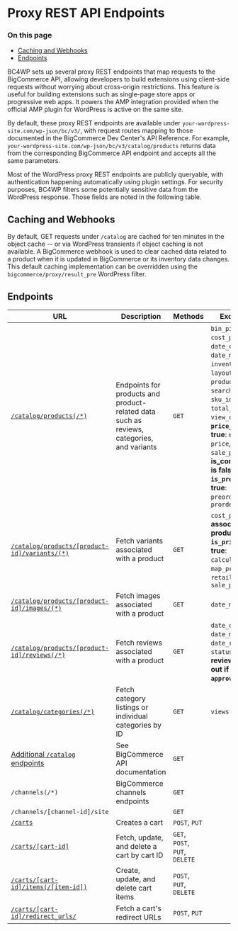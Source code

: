 # Proxy REST API Endpoints

<div class="otp" id="no-index">
	
### On this page
- [Caching and Webhooks](#caching-and-webhooks)
- [Endpoints](#endpoints)

</div>

BC4WP sets up several proxy REST endpoints that map requests to the BigCommerce API, allowing developers to build extensions using client-side requests without worrying about cross-origin restrictions. This feature is useful for building extensions such as single-page store apps or progressive web apps. It powers the AMP integration provided when the official AMP plugin for WordPress is active on the same site.

By default, these proxy REST endpoints are available under `your-wordpress-site.com/wp-json/bc/v3/`, with request routes mapping to those documented in the BigCommerce Dev Center's API Reference. For example, `your-wordpress-site.com/wp-json/bc/v3/catalog/products` returns data from the corresponding BigCommerce API endpoint and accepts all the same parameters.

Most of the WordPress proxy REST endpoints are publicly queryable, with authentication happening automatically using plugin settings. For security purposes, BC4WP filters some potentially sensitive data from the WordPress response. Those fields are noted in the following table.

## Caching and Webhooks
By default, GET requests under `/catalog` are cached for ten minutes in the object cache -- or via WordPress transients if object caching is not available. A BigCommerce webhook is used to clear cached data related to a product when it is updated in BigCommerce or its inventory data changes. This default caching implementation can be overridden using the `bigcommerce/proxy/result_pre` WordPress filter. 

## Endpoints
|URL|Description|Methods|Excluded Fields
|-|-|-|-|
|[`/catalog/products(/*)`](https://developer.bigcommerce.com/api-reference/catalog/catalog-api/products/getproducts)|Endpoints for products and product-related data such as reviews, categories, and variants|`GET`|`bin_picking_number`, `cost_price`, `date_created`, `date_modified`, `inventory_tracking`, `layout_file`, `product_tax_code`, `search_keywords`, `sku_id`, `tax_class_id`, `total_sold`, `view_count`; **If `price_id_hidden` is true**: `map_price`, `price`, `retail_price`, `sale_price`; **If is_condition_shown is false**: `condition`; **If `is_preorder_only` is true**: `preorder_message`, `prorder_release_date`
|[`/catalog/products/[product-id]/variants/(*)`](https://developer.bigcommerce.com/api-reference/catalog/catalog-api/product-variants/getvariantsbyproductid)|Fetch variants associated with a product|`GET`|`cost_price`, `sku_id`; **If associated product's `is_price_hidden` is true**: `calculated_price`, `map_price`, `price`, `retail_price`, `sale_price`
|[`/catalog/products/[product-id]/images/(*)`](https://developer.bigcommerce.com/api-reference/catalog/catalog-api/product-images/getproductimages)|Fetch images associated with a product|`GET`|`date_modified`
|[`/catalog/products/[product-id]/reviews(/*)`](https://developer.bigcommerce.com/api-reference/catalog/catalog-api/product-reviews/getproductreviews)|Fetch reviews associated with a product|`GET`|`date_created`, `date_modifed`, `date_reviewed`, `email`, `status` (**note: reviews are filtered out if `status` is not `approved`**)
|[`/catalog/categories(/*)`](https://developer.bigcommerce.com/api-reference/catalog/catalog-api/category/getcategories)|Fetch category listings or individual categories by ID|`GET`|`views`
|[Additional `/catalog` endpoints](https://developer.bigcommerce.com/api-reference/catalog/catalog-api)| See BigCommerce API documentation |`GET`
|`/channels(/*)`|BigCommerce channels endpoints|`GET`
|`/channels/[channel-id]/site`||`GET`|
|[`/carts`](https://developer.bigcommerce.com/api-reference/cart-checkout/server-server-cart-api/cart/createacart)|Creates a cart|`POST`, `PUT`
|[`/carts/[cart-id]`](https://developer.bigcommerce.com/api-reference/cart-checkout/server-server-cart-api/cart/getacart)|Fetch, update, and delete a cart by cart ID|`GET`, `POST`, `PUT`, `DELETE`|
|[`/carts/[cart-id]/items(/[item-id])`](/api-reference/cart-checkout/server-server-cart-api/cart/createacart)|Create, update, and delete cart items|`POST`, `PUT`, `DELETE`|
|[`/carts/[cart-id]/redirect_urls/`](https://developer.bigcommerce.com/api-reference/cart-checkout/server-server-cart-api/cart-redirect-urls/createcartredirecturl)|Fetch a cart's redirect URLs|`POST`, `PUT`|